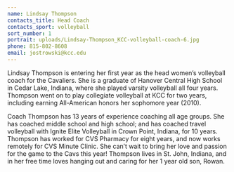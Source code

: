 ```yaml
---
name: Lindsay Thompson
contacts_title: Head Coach
contacts_sport: volleyball
sort_number: 1
portrait: uploads/Lindsay-Thompson_KCC-volleyball-coach-6.jpg
phone: 815-802-8608
email: jostrowski@kcc.edu
---
```


Lindsay Thompson is entering her first year as the head women’s volleyball coach for the Cavaliers. She is a graduate of Hanover Central High School in Cedar Lake, Indiana, where she played varsity volleyball all four years. Thompson went on to play collegiate volleyball at KCC for two years, including earning All-American honors her sophomore year (2010).

Coach Thompson has 13 years of experience coaching all age groups. She has coached middle school and high school; and has coached travel volleyball with Ignite Elite Volleyball in Crown Point, Indiana, for 10 years. Thompson has worked for CVS Pharmacy for eight years, and now works remotely for CVS Minute Clinic. She can’t wait to bring her love and passion for the game to the Cavs this year\! Thompson lives in St. John, Indiana, and in her free time loves hanging out and caring for her 1 year old son, Rowan.
